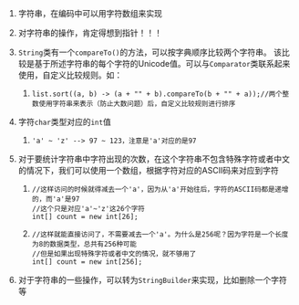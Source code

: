 1. 字符串，在编码中可以用字符数组来实现

2. 对字符串的操作，肯定得想到指针！！！

3. `String`类有一个`compareTo()`的方法，可以按字典顺序比较两个字符串。 该比较是基于所述字符串的每个字符的Unicode值。可以与`Comparator`类联系起来使用，自定义比较规则。如：

   1. ```
      list.sort((a, b) -> (a + "" + b).compareTo(b + "" + a));//两个整数使用字符串来表示（防止大数问题）后，自定义比较规则进行排序
      ```
   
4. 字符`char`类型对应的`int`值

   1. ```
      'a' ~ 'z' --> 97 ~ 123，注意是'a'对应的是97
      ```

5. 对于要统计字符串中字符出现的次数，在这个字符串不包含特殊字符或者中文的情况下，我们可以使用一个数组，根据字符对应的ASCII码来对应到字符

   1. ```
      //这样访问的时候就得减去一个'a'，因为从'a'开始往后，字符的ASCII码都是递增的，而'a'是97
      //这个只是对应'a'~'z'这26个字符
      int[] count = new int[26];
      ```

   2. ```
      //这样就能直接访问了，不需要减去一个'a'。为什么是256呢？因为字符是一个长度为8的数据类型，总共有256种可能
      //但是如果出现特殊字符或者中文的情况，就不够用了
      int[] count = new int[256];
      ```
   
6. 对于字符串的一些操作，可以转为`StringBuilder`来实现，比如删除一个字符等